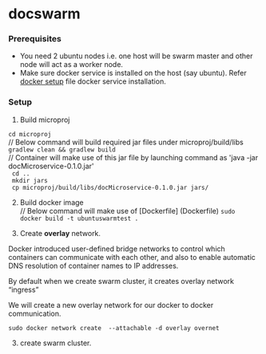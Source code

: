 # docswarm

### Prerequisites
- You need 2 ubuntu nodes i.e. one host will be swarm master and other node will act as a worker node. 
- Make sure docker service is installed on the host (say ubuntu). Refer [docker setup](dockerSetup.sh) file docker service installation.

### Setup

1) Build microproj 

`cd microproj` <br />
// Below command will build required jar files under microproj/build/libs <br />
`gradlew clean && gradlew build` <br />
// Container will make use of this jar file by launching command as 'java -jar docMicroservice-0.1.0.jar'<br />
` cd ..` <br/>
` mkdir jars` <br/>
` cp microproj/build/libs/docMicroservice-0.1.0.jar jars/` <br/>

2) Build docker image <br/>
// Below command will make use of [Dockerfile] (Dockerfile)
`sudo docker build -t ubuntuswarmtest .`



3) Create **overlay** network. 
  
  Docker introduced user-defined bridge networks to control which containers can communicate with each other, and also to   enable automatic DNS resolution of container names to IP addresses. 
  
  By default when we create swarm cluster, it creates overlay network “ingress” 
  
  We will create a new overlay network for our docker to docker communication. 
  
  `sudo docker network create  --attachable -d overlay overnet`
  
 3) create swarm cluster.
